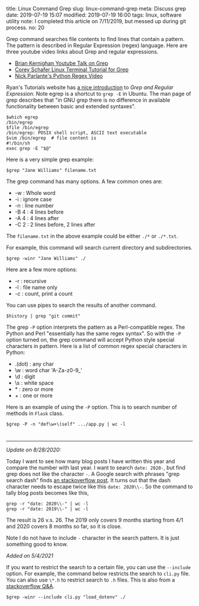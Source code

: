 title: Linux Command Grep
slug: linux-command-grep
meta: Discuss grep
date: 2019-07-19 15:07
modified: 2019-07-19 16:00
tags: linux, software utility
note: I completed this article on 7/11/2019, but messed up during git process. 
no: 20

Grep command searches file contents to find lines that contain a pattern.  The 
pattern is described in Regular Expression (regex) language. Here are three 
youtube video links about Grep and regular expressions. 

* [Brian Kernighan Youtube Talk on Grep](https://www.youtube.com/watch?v=NTfOnGZUZDk)
* [Corey Schafer Linux Terminal Tutorial for Grep](https://youtu.be/VGgTmxXp7xQ)
* [Nick Parlante's Python Regex Video](https://youtu.be/kWyoYtvJpe4)

Ryan's Tutorials website has [a nice introduction](https://ryanstutorials.net/linuxtutorial/grep.php) 
to *Grep and Regular Expression*.  Note egrep is a shortcut to `grep -E` in 
Ubuntu. The man page of grep describes that "in GNU grep there is no difference 
in available functionality between basic and  extended syntaxes". 

```
$which egrep
/bin/egrep
$file /bin/egrep
/bin/egrep: POSIX shell script, ASCII text executable
$vim /bin/egrep  # file content is
#!/bin/sh
exec grep -E "$@"
```

Here is a very simple grep example:

```
$grep "Jane Williams" filename.txt
```

The grep command has many options. A few common ones are:

* -w : Whole word
* -i : ignore case
* -n  : line number
* -B 4 : 4 lines before
* -A 4 : 4 lines after
* -C 2 : 2 lines before, 2 lines after

The `filename.txt` in the above example could be either `./*` or `./*.txt`. 

For example, this command will search current directory and subdirectories. 

```
$grep -winr "Jane Williams" ./
```

Here are a few more options:

* -r : recursive
* -l : file name only
* -c : count, print a count

You can use pipes to search the results of another command.

```
$history | grep "git commit"
```

The grep `-P` option interprets the pattern as a Perl-compatible regex. The 
Python and Perl "essentially has the same regex syntax".  So with the `-P` 
option turned on, the grep command will accept Python style special characters 
in pattern. Here is a list of common regex special characters in Python:

* \.(dot) : any char
* \\w : word char 'A-Za-z0-9_'
* \\d : digit
* \\s : white space
* \* : zero or more
* \+ : one or more

Here is an example of using the `-P` option. This is to search number of 
methods in `Flask` class. 

```
$grep -P -n "def\w+\(self" .../app.py | wc -l
```

<div style="margin-bottom:.4in;"></div>
<hr>

*Update on 8/28/2020:*

Today I want to see how many blog posts I have written this year and compare the number with last year. 
I want to search `date: 2020-`, but find grep does not like the character `-`.  A Google search 
with phrases "grep search dash" finds 
[an stackoverflow post](https://stackoverflow.com/questions/2427913/how-can-i-grep-for-a-string-that-begins-with-a-dash-hyphen).
It turns out that the dash character needs to escape twice like this `date: 2020\\-`. So the command 
to tally blog posts becomes like this,  

```
grep -r "date: 2020\\-" | wc -l
grep -r "date: 2019\\-" | wc -l
```

The result is 26 v.s. 26. The 2019 only covers 9 months starting from 4/1 and 2020 covers 8 months 
so far, so it is close. 

Note I do not have to include `-` character in the search pattern.  It is just something 
good to know.  

*Added on 5/4/2021*

If you want to restrict the search to a certain file, you can use the `--include` option. For example, 
the command below restricts the search to `cli.py` file.  You can also use `\*.h` to restrict search 
to `.h` files. This is also from a 
[stackoverflow Q&A](https://stackoverflow.com/questions/12516937/how-can-i-grep-recursively-but-only-in-files-with-certain-extensions). 

```
$grep -winr --include cli.py "load_dotenv" ./
```

